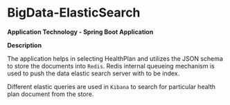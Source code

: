 # BigData-ElasticSearch

**Application Technology - Spring Boot Application**

__Description__

The application helps in selecting HealthPlan and utilizes the JSON schema to store the documents into `Redis`.
Redis internal queueing mechanism is used to push the data elastic search server with to be index.

Different elastic queries are used in `Kibana` to search for particular health plan document from the store.
